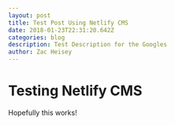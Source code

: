 ```yaml
---
layout: post
title: Test Post Using Netlify CMS
date: 2018-01-23T22:31:20.642Z
categories: blog
description: Test Description for the Googles
author: Zac Heisey
---
```

# Testing Netlify CMS

Hopefully this works!
